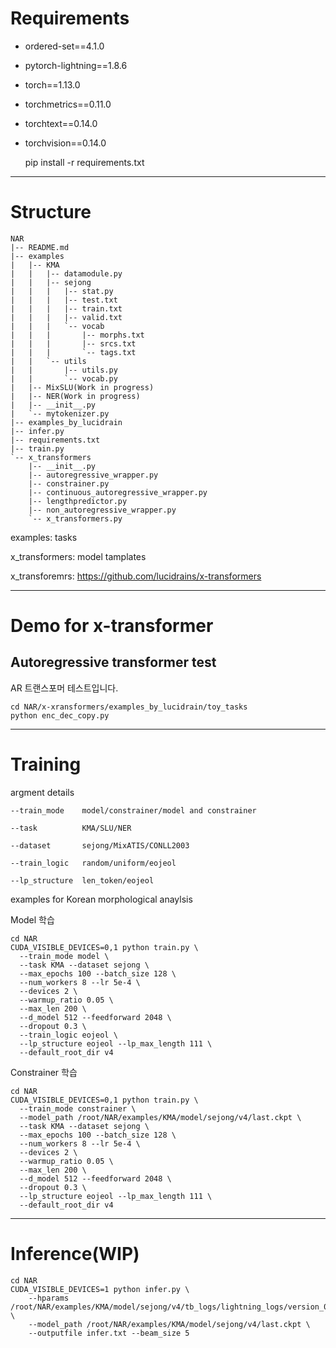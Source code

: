 # Requirements

- ordered-set==4.1.0
- pytorch-lightning==1.8.6
- torch==1.13.0
- torchmetrics==0.11.0
- torchtext==0.14.0
- torchvision==0.14.0

  pip install -r requirements.txt
    
-------------------------------------
# Structure
```
NAR
|-- README.md
|-- examples
|   |-- KMA
|   |   |-- datamodule.py
|   |   |-- sejong
|   |   |   |-- stat.py
|   |   |   |-- test.txt
|   |   |   |-- train.txt
|   |   |   |-- valid.txt
|   |   |   `-- vocab
|   |   |       |-- morphs.txt
|   |   |       |-- srcs.txt
|   |   |       `-- tags.txt
|   |   `-- utils
|   |       |-- utils.py
|   |       `-- vocab.py
|   |-- MixSLU(Work in progress)
|   |-- NER(Work in progress)
|   |-- __init__.py
|   `-- mytokenizer.py
|-- examples_by_lucidrain
|-- infer.py
|-- requirements.txt
|-- train.py
`-- x_transformers
    |-- __init__.py
    |-- autoregressive_wrapper.py
    |-- constrainer.py
    |-- continuous_autoregressive_wrapper.py
    |-- lengthpredictor.py
    |-- non_autoregressive_wrapper.py
    `-- x_transformers.py
```

examples: tasks

x_transformers: model tamplates

x_transforemrs: https://github.com/lucidrains/x-transformers

-------------------------------------
# Demo for x-transformer

## Autoregressive transformer test
AR 트랜스포머 테스트입니다.
```
cd NAR/x-xransformers/examples_by_lucidrain/toy_tasks
python enc_dec_copy.py
```

-------------------------------------
# Training

argment details

    --train_mode    model/constrainer/model and constrainer

    --task          KMA/SLU/NER

    --dataset       sejong/MixATIS/CONLL2003

    --train_logic   random/uniform/eojeol
    
    --lp_structure  len_token/eojeol

examples for Korean morphological anaylsis

Model 학습

```
cd NAR
CUDA_VISIBLE_DEVICES=0,1 python train.py \
  --train_mode model \
  --task KMA --dataset sejong \
  --max_epochs 100 --batch_size 128 \
  --num_workers 8 --lr 5e-4 \
  --devices 2 \
  --warmup_ratio 0.05 \
  --max_len 200 \
  --d_model 512 --feedforward 2048 \
  --dropout 0.3 \
  --train_logic eojeol \
  --lp_structure eojeol --lp_max_length 111 \
  --default_root_dir v4
```

Constrainer 학습

```
cd NAR
CUDA_VISIBLE_DEVICES=0,1 python train.py \
  --train_mode constrainer \
  --model_path /root/NAR/examples/KMA/model/sejong/v4/last.ckpt \
  --task KMA --dataset sejong \
  --max_epochs 100 --batch_size 128 \
  --num_workers 8 --lr 5e-4 \
  --devices 2 \
  --warmup_ratio 0.05 \
  --max_len 200 \
  --d_model 512 --feedforward 2048 \
  --dropout 0.3 \
  --lp_structure eojeol --lp_max_length 111 \
  --default_root_dir v4
```

----------------------------------
# Inference(WIP)
```
cd NAR
CUDA_VISIBLE_DEVICES=1 python infer.py \
    --hparams /root/NAR/examples/KMA/model/sejong/v4/tb_logs/lightning_logs/version_0/hparams.yaml \
    --model_path /root/NAR/examples/KMA/model/sejong/v4/last.ckpt \
    --outputfile infer.txt --beam_size 5 
```